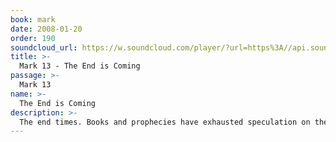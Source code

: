 ```yaml
---
book: mark
date: 2008-01-20
order: 190
soundcloud_url: https://w.soundcloud.com/player/?url=https%3A//api.soundcloud.com/tracks/
title: >-
  Mark 13 - The End is Coming
passage: >-
  Mark 13
name: >-
  The End is Coming
description: >-
  The end times. Books and prophecies have exhausted speculation on the topic. Do you want to know what is going to happen in the future? Jesus gave only one lesson on prophecy. It had a short view and a long view.
---
```


